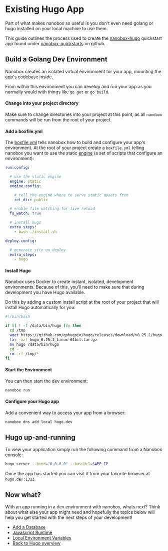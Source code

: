 # Existing Hugo App
Part of what makes nanobox so useful is you don't even need golang or hugo installed on your local machine to use them.

This guide outlines the process used to create the <a href="https://github.com/nanobox-quickstarts/nanobox-hugo" target="\_blank">nanobox-hugo</a> quickstart app found under <a href="https://github.com/nanobox-quickstarts" target="\_blank">nanobox-quickstarts</a> on github.

## Build a Golang Dev Environment
Nanobox creates an isolated virtual environment for your app, mounting the app's codebase inside.

From within this environment you can develop and run your app as you normally would with things like `go get` or `go build`.

#### Change into your project directory
Make sure to change directories into your project at this point, as all `nanobox` commands will be run from the root of your project.

#### Add a boxfile.yml
The <a href="https://docs.nanobox.io/boxfile/" target="\_blank">boxfile.yml</a> tells nanobox how to build and configure your app's environment. At the root of your project create a `boxfile.yml` telling nanobox you want to use the static <a href="https://docs.nanobox.io/engines/" target="\_blank">engine</a> (a set of scripts that configure an environment):

```yaml
run.config:

  # use the static engine
  engine: static
  engine.config:

    # tell the engine where to serve static assets from
    rel_dir: public

  # enable file watching for live reload
  fs_watch: true

  # install hugo
  extra_steps:
    - bash ./install.sh

deploy.config:

  # generate site on deploy
  extra_steps:
    - hugo
```

#### Install Hugo
Nanobox uses Docker to create instant, isolated, development environments. Because of this, you’ll need to make sure that during development you have Hugo available.

Do this by adding a custom install script at the root of your project that will install Hugo automatically for you:

```bash
#!/bin/bash

if [[ ! -f /data/bin/hugo ]]; then
  cd /tmp
  wget https://github.com/gohugoio/hugo/releases/download/v0.25.1/hugo_0.25.1_Linux-64bit.tar.gz
  tar -xzf hugo_0.25.1_Linux-64bit.tar.gz
  mv hugo /data/bin/hugo
  cd -
  rm -rf /tmp/*
fi
```

#### Start the Environment
You can then start the dev environment:

```bash
nanobox run
```

#### Configure your Hugo app
Add a convenient way to access your app from a browser:

```bash
nanobox dns add local hugo.dev
```

## Hugo up-and-running
To view your application simply run the following command from a Nanobox console:

```bash
hugo server --bind="0.0.0.0" --baseUrl=$APP_IP
```

Once the app has started you can visit it from your favorite browser at `hugo.dev:1313`.

## Now what?
With an app running in a dev environment with nanobox, whats next? Think about what else your app might need and hopefully the topics below will help you get started with the next steps of your development!

* [Add a Database](/golang/hugo/next-steps/add-a-database)
* [Javascript Runtime](/golang/hugo/next-steps/javascript-runtime)
* [Local Environment Variables](/golang/hugo/next-steps/local-evars)
* [Back to Hugo overview](/golang/hugo)
